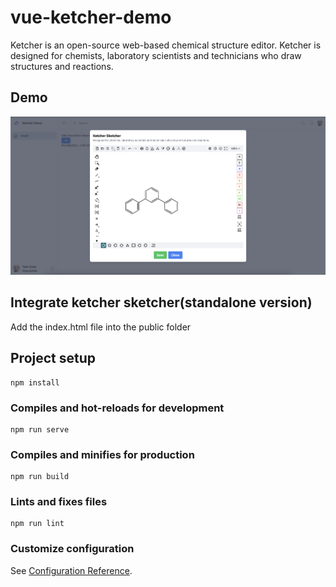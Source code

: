 # vue-ketcher-demo
Ketcher is an open-source web-based chemical structure editor. Ketcher is designed for chemists, laboratory scientists and technicians who draw structures and reactions.

## Demo
![demo](./ketcher.png)

## Integrate ketcher sketcher(standalone version)
Add the index.html file into the public folder

## Project setup
```
npm install
```

### Compiles and hot-reloads for development
```
npm run serve
```

### Compiles and minifies for production
```
npm run build
```

### Lints and fixes files
```
npm run lint
```

### Customize configuration
See [Configuration Reference](https://cli.vuejs.org/config/).
